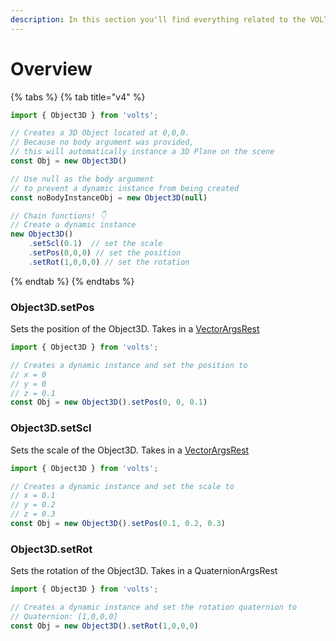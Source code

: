 ```yaml
---
description: In this section you'll find everything related to the VOLTS.Object3D class
---
```


# Overview

{% tabs %}
{% tab title="v4" %}
```typescript
import { Object3D } from 'volts';

// Creates a 3D Object located at 0,0,0.
// Because no body argument was provided,
// this will automatically instance a 3D Plane on the scene
const Obj = new Object3D()

// Use null as the body argument
// to prevent a dynamic instance from being created
const noBodyInstanceObj = new Object3D(null)

// Chain functions! 👇
// Create a dynamic instance
new Object3D()
    .setScl(0.1)  // set the scale
    .setPos(0,0,0) // set the position
    .setRot(1,0,0,0) // set the rotation
```
{% endtab %}
{% endtabs %}

### Object3D.setPos

Sets the position of the Object3D. Takes in a [VectorArgsRest](../volts.vector/vectorargrest.md)

```typescript
import { Object3D } from 'volts';

// Creates a dynamic instance and set the position to
// x = 0
// y = 0
// z = 0.1
const Obj = new Object3D().setPos(0, 0, 0.1)
```

### Object3D.setScl

Sets the scale of the Object3D. Takes in a [VectorArgsRest](../volts.vector/vectorargrest.md)

```typescript
import { Object3D } from 'volts';

// Creates a dynamic instance and set the scale to
// x = 0.1
// y = 0.2
// z = 0.3
const Obj = new Object3D().setPos(0.1, 0.2, 0.3)
```

### Object3D.setRot

Sets the rotation of the Object3D. Takes in a QuaternionArgsRest

```typescript
import { Object3D } from 'volts';

// Creates a dynamic instance and set the rotation quaternion to
// Quaternion: [1,0,0,0]
const Obj = new Object3D().setRot(1,0,0,0)
```
